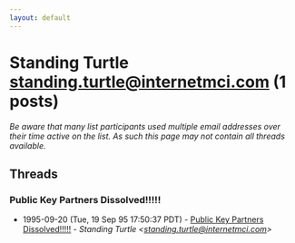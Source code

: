 ```yaml
---
layout: default
---
```


# Standing Turtle <standing.turtle@internetmci.com> (1 posts)

_Be aware that many list participants used multiple email addresses over their time active on the list. As such this page may not contain all threads available._

## Threads

### Public Key Partners Dissolved!!!!!
+ 1995-09-20 (Tue, 19 Sep 95 17:50:37 PDT) - [Public Key Partners Dissolved!!!!!](/archive/1995/09/960cb95e542247cb08930332ce04d03c29ce56d024b0d7e26b4e914c91fc2576) - _Standing Turtle \<standing.turtle@internetmci.com\>_

